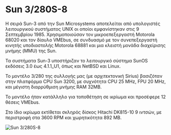 # Sun 3/280S-8

Η σειρά Sun-3 από την Sun Microsystems αποτελείται από υπολογιστές λειτουργικού συστήματος UNIX οι οποίοι εμφανίστηκαν στις 9 Σεπτεμβρίου 1985. Χρησιμοποιούσαν τον μικροεπεξεργαστή Motorola 68020 και τον δίαυλο VMEbus, σε συνδυασμό με τον συνεπεξεργαστή κινητής υποδιαστολής Motorola 68881 και μια κλειστή μονάδα διαχείρισης μνήμης (MMU) της Sun.

Τα συστήματα Sun-3 υποστήριζαν το λειτουργικό σύστημα SunOS εκδόσεις 3.0 έως 4.1.1_U1, όπως και NetBSD και Linux.

Το μοντέλο 3/280 της συλλογής μας (με αρχιτεκτονική Sirius) βασιζόταν στην πλατφόρμα CPU Sun 3200, με συχνότητα CPU 25 MHz, FPU 20 MHz, και μέγιστη διαρρύθμιση μνήμης RAM 32MB.

Το μοντέλο ήταν κατάλληλο για τοποθέτηση σε ικρίωμα και προσέφερε 12 θέσεις VMEbus.

Στο ίδιο ικρίωμα εκτίθεται σκληρός δίσκος Hitachi DK815-10 9 ιντσών, με περιστροφή στα 3600 RPM και χωρητικότητα 892 MB.

![Sun 3/280S-8](../resources/images/sun380s-8.jpg)
